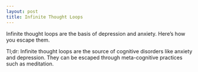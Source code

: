 ```yaml
---
layout: post
title: Infinite Thought Loops
---
```

Infinite thought loops are the basis of depression and anxiety. Here’s how you escape them.

Tl;dr: Infinite thought loops are the source of cognitive disorders like anxiety and depression. They can be escaped through meta-cognitive practices such as meditation.

